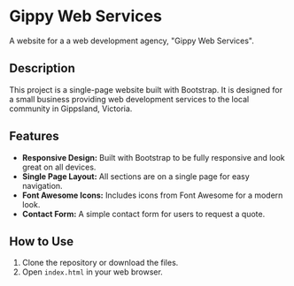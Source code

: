 # Gippy Web Services

A website for a a web development agency, "Gippy Web Services".

## Description

This project is a single-page website built with Bootstrap. It is designed for a small business providing web development services to the local community in Gippsland, Victoria.

## Features

*   **Responsive Design:** Built with Bootstrap to be fully responsive and look great on all devices.
*   **Single Page Layout:** All sections are on a single page for easy navigation.
*   **Font Awesome Icons:** Includes icons from Font Awesome for a modern look.
*   **Contact Form:** A simple contact form for users to request a quote.

## How to Use

1.  Clone the repository or download the files.
2.  Open `index.html` in your web browser.
